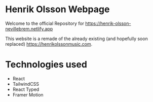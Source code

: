 # Henrik Olsson Webpage

Welcome to the official Repository for https://henrik-olsson-nevillebrem.netlify.app

This website is a remade of the already existing (and hopefully soon replaced) https://henrikolssonmusic.com.

# Technologies used
- React
- TailwindCSS
- React Typed
- Framer Motion